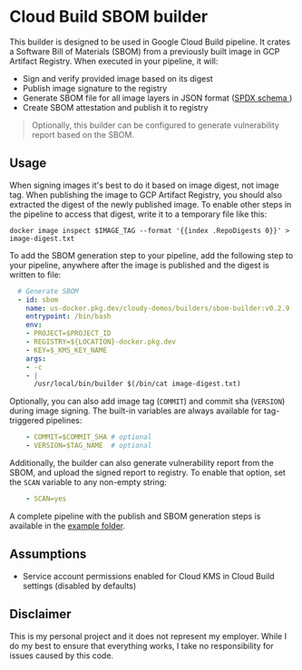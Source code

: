 # Cloud Build SBOM builder

This builder is designed to be used in Google Cloud Build pipeline. It crates a Software Bill of Materials (SBOM) from a previously built image in GCP Artifact Registry. When executed in your pipeline, it will:

* Sign and verify provided image based on its digest
* Publish image signature to the registry
* Generate SBOM file for all image layers in JSON format ([SPDX schema ](https://github.com/spdx/spdx-spec/blob/v2.2/schemas/spdx-schema.json))
* Create SBOM attestation and publish it to registry

> Optionally, this builder can be configured to generate vulnerability report based on the SBOM. 

## Usage

When signing images it's best to do it based on image digest, not image tag. When publishing the image to GCP Artifact Registry, you should also extracted the digest of the newly published image. To enable other steps in the pipeline to access that digest, write it to a temporary file like this:

```shell
docker image inspect $IMAGE_TAG --format '{{index .RepoDigests 0}}' > image-digest.txt
```

To add the SBOM generation step to your pipeline, add the following step to your pipeline, anywhere after the image is published and the digest is written to file:

```yaml
  # Generate SBOM
  - id: sbom
    name: us-docker.pkg.dev/cloudy-demos/builders/sbom-builder:v0.2.9
    entrypoint: /bin/bash
    env:
    - PROJECT=$PROJECT_ID
    - REGISTRY=${LOCATION}-docker.pkg.dev
    - KEY=$_KMS_KEY_NAME
    args:
    - -c
    - |
      /usr/local/bin/builder $(/bin/cat image-digest.txt)
```

Optionally, you can also add image tag (`COMMIT`) and commit sha (`VERSION`) during image signing. The built-in variables are always available for tag-triggered pipelines: 

```yaml
    - COMMIT=$COMMIT_SHA # optional
    - VERSION=$TAG_NAME  # optional
```

Additionally, the builder can also generate vulnerability report from the SBOM, and upload the signed report to registry. To enable that option, set the `SCAN` variable to any non-empty string: 

```yaml
    - SCAN=yes
```

A complete pipeline with the publish and SBOM generation steps is available in the [example folder](example/cloudbuild.yaml).

## Assumptions 

* Service account permissions enabled for Cloud KMS in Cloud Build settings (disabled by defaults)


## Disclaimer

This is my personal project and it does not represent my employer. While I do my best to ensure that everything works, I take no responsibility for issues caused by this code.